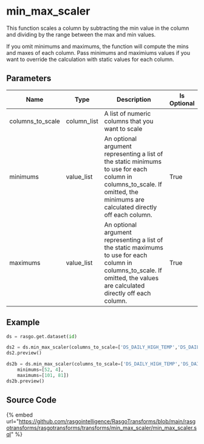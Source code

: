 

# min_max_scaler

This function scales a column by subtracting the min value in the column and dividing by the range between the max and min values.

If you omit minimums and maximums, the function will compute the mins and maxes of each column. Pass minimums and maximiums values if you want to override the calculation with static values for each column.


## Parameters

|       Name       |    Type     |                                                                                  Description                                                                                  | Is Optional |
| ---------------- | ----------- | ----------------------------------------------------------------------------------------------------------------------------------------------------------------------------- | ----------- |
| columns_to_scale | column_list | A list of numeric columns that you want to scale                                                                                                                              |             |
| minimums         | value_list  | An optional argument representing a list of the static minimums to use for each column in columns_to_scale. If omitted, the minimums are calculated directly off each column. | True        |
| maximums         | value_list  | An optional argument representing a list of the static maximums to use for each column in columns_to_scale. If omitted, the values are calculated directly off each column.   | True        |


## Example

```python
ds = rasgo.get.dataset(id)

ds2 = ds.min_max_scaler(columns_to_scale=['DS_DAILY_HIGH_TEMP','DS_DAILY_LOW_TEMP'])
ds2.preview()

ds2b = ds.min_max_scaler(columns_to_scale=['DS_DAILY_HIGH_TEMP','DS_DAILY_LOW_TEMP'],
    minimums=[52, 4],
    maximums=[101, 81])
ds2b.preview()
```

## Source Code

{% embed url="https://github.com/rasgointelligence/RasgoTransforms/blob/main/rasgotransforms/rasgotransforms/transforms/min_max_scaler/min_max_scaler.sql" %}

